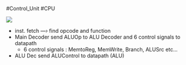 #Control_Unit #CPU 

![](https://i.imgur.com/VJN2i2X.png)

- inst. fetch *—›* find opcode and function
- Main Decoder send ALUOp to ALU Decoder and 6 control signals to datapath
	- 6 control signals : MemtoReg, MemWrite, Branch, ALUSrc etc...
- ALU Dec send ALUControl to datapath (ALU)
